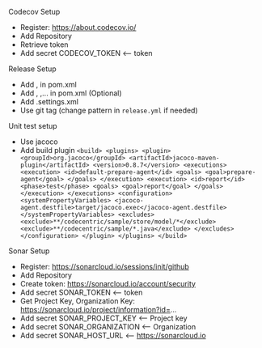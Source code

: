 Codecov Setup
-   Register: https://about.codecov.io/
-   Add Repository
-   Retrieve token
-   Add secret CODECOV_TOKEN <-- token

Release Setup
-   Add <license>, <distributionManagement> in pom.xml
-   Add <developers>, <organization>,... in pom.xml (Optional)
-   Add .settings.xml
-   Use git tag (change pattern in `release.yml` if needed)

Unit test setup
-   Use jacoco
-   Add build plugin
    `<build>
        <plugins>
            <plugin>
                <groupId>org.jacoco</groupId>
                <artifactId>jacoco-maven-plugin</artifactId>
                <version>0.8.7</version>
                <executions>
                    <execution>
                        <id>default-prepare-agent</id>
                        <goals>
                        <goal>prepare-agent</goal>
                        </goals>
                    </execution>
                    <execution>
                        <id>report</id>
                        <phase>test</phase>
                        <goals>
                            <goal>report</goal>
                        </goals>
                    </execution>
                </executions>
                <configuration>
                <systemPropertyVariables>
                    <jacoco-agent.destfile>target/jacoco.exec</jacoco-agent.destfile>
                </systemPropertyVariables>
                <excludes>
                    <exclude>**/codecentric/sample/store/model/*</exclude>
                    <exclude>**/codecentric/sample/*.java</exclude>
                </excludes>
            </configuration>
            </plugin>
        </plugins>
    </build>`

Sonar Setup
-   Register: https://sonarcloud.io/sessions/init/github
-   Add Repository
-   Create token: https://sonarcloud.io/account/security
-   Add secret SONAR_TOKEN <-- token
-   Get Project Key, Organization Key: https://sonarcloud.io/project/information?id=...
-   Add secret SONAR_PROJECT_KEY <-- Project key
-   Add secret SONAR_ORGANIZATION <-- Organization
-   Add secret SONAR_HOST_URL <-- https://sonarcloud.io